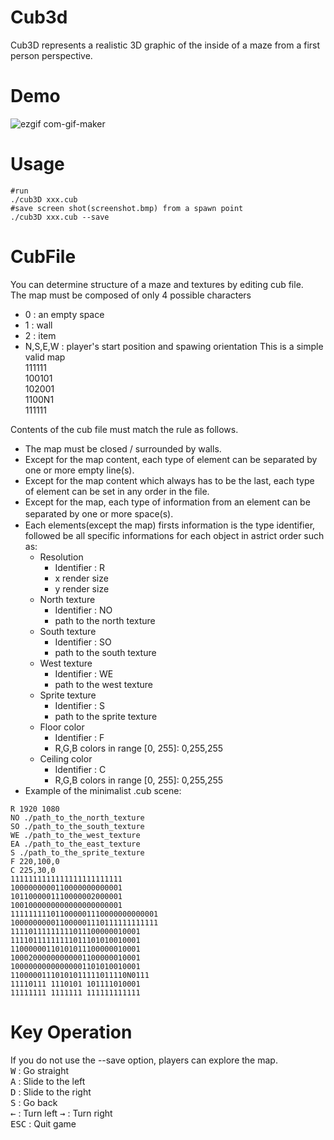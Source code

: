 # Cub3d
Cub3D represents a realistic 3D graphic of the inside of a maze from a first person perspective.  
# Demo
![ezgif com-gif-maker](https://user-images.githubusercontent.com/49583698/110178483-db2ffe00-7e49-11eb-9bdc-2cb87f97b78b.gif)
# Usage
```
#run
./cub3D xxx.cub
#save screen shot(screenshot.bmp) from a spawn point
./cub3D xxx.cub --save
```
# CubFile
You can determine structure of a maze and textures by editing cub file.  
The map must be composed of only 4 possible characters
- 0 : an empty space
- 1 : wall
- 2 : item
- N,S,E,W : player's start position and spawing orientation
This is a simple valid map  
111111  
100101  
102001  
1100N1  
111111  
  
Contents of the cub file must match the rule as follows.  
- The map must be closed / surrounded by walls.  
- Except for the map content, each type of element can be separated by one or more empty line(s).  
- Except for the map content which always has to be the last, each type of element can be set in any order in the file.
- Except for the map, each type of information from an element can be separated by one or more space(s).　　
- Each elements(except the map) firsts information is the type identifier, followed be all specific informations for each object in astrict order such as:
   - Resolution
      - Identifier : R
      - x render size
      - y render size
   - North texture
      - Identifier : NO
      - path to the north texture
   - South texture
      - Identifier : SO
      - path to the south texture
   - West texture
      - Identifier : WE
      - path to the west texture
   - Sprite texture
      - Identifier : S
      - path to the sprite texture
   - Floor color
      - Identifier : F
      - R,G,B colors in range [0, 255]: 0,255,255
   - Ceiling color
      - Identifier : C
      - R,G,B colors in range [0, 255]: 0,255,255
- Example of the minimalist .cub scene:
```
R 1920 1080
NO ./path_to_the_north_texture
SO ./path_to_the_south_texture
WE ./path_to_the_west_texture
EA ./path_to_the_east_texture
S ./path_to_the_sprite_texture
F 220,100,0
C 225,30,0
1111111111111111111111111
1000000000110000000000001
1011000001110000002000001
1001000000000000000000001
111111111011000001110000000000001
100000000011000001110111111111111
11110111111111011100000010001
11110111111111011101010010001
11000000110101011100000010001
10002000000000001100000010001
10000000000000001101010010001
11000001110101011111011110N0111
11110111 1110101 101111010001
11111111 1111111 111111111111
```
# Key Operation
If you do not use the --save option, players can explore the map.  
<kbd>W</kbd> : Go straight  
<kbd>A</kbd> : Slide to the left  
<kbd>D</kbd> : Slide to the right  
<kbd>S</kbd> : Go back  
<kbd>&#8592;</kbd> : Turn left 
<kbd>&#8594;</kbd> : Turn right  
<kbd>ESC</kbd> : Quit game
